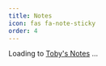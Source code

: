 ```yaml
---
title: Notes
icon: fas fa-note-sticky
order: 4
---
```


Loading to [Toby's Notes](https://tobyqin.notion.site/Toby-e9407de652c546efabf23c44768133a5) ...

<script>window.location.href = 'https://tobyqin.notion.site/Toby-e9407de652c546efabf23c44768133a5';</script>
